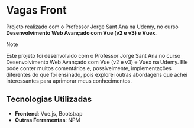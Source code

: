 # Vagas Front

Projeto realizado com o Professor Jorge Sant Ana na Udemy, no curso **Desenvolvimento Web Avançado com Vue (v2 e v3) e Vuex**.

> [!NOTE]
> Este projeto foi desenvolvido com o Professor Jorge Sant Ana no curso Desenvolvimento Web Avançado com Vue (v2 e v3) e Vuex na Udemy. Ele pode conter muitos comentários e, possivelmente, implementações diferentes do que foi ensinado, pois explorei outras abordagens que achei interessantes para aprimorar meus conhecimentos.

## Tecnologias Utilizadas

- **Frontend**: Vue.js, Bootstrap
- **Outras Ferramentas**: NPM
